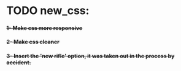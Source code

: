# TODO new_css:

#### ~~1- Make css more responsive~~
#### ~~2- Make css cleaner~~
#### ~~3- Insert the 'new rifle' option, it was taken out in the process by accident.~~ 
